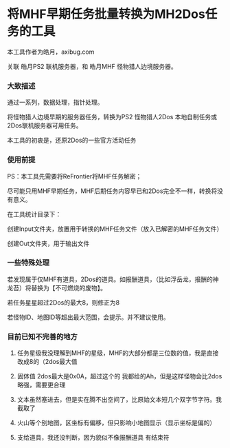 # 将MHF早期任务批量转换为MH2Dos任务的工具 #

本工具作者为皓月，axibug.com

关联 皓月PS2 联机服务器，和 皓月MHF 怪物猎人边境服务器。

### 大致描述 ###

通过一系列，数据处理，指针处理。

将怪物猎人边境早期的服务器任务，转换为PS2 怪物猎人2Dos 本地自制任务或2Dos联机服务器可用任务。

本工具的初衷是，还原2Dos的一些官方活动任务

### 使用前提 ###

PS：本工具先需要将ReFrontier将MHF任务解密；

尽可能只用MHF早期任务，MHF后期任务内容早已和2Dos完全不一样，转换将没有意义。

在工具统计目录下：

创建Input文件夹，放置用于转换的MHF任务文件（放入已解密的MHF任务文件）

创建Out文件夹，用于输出文件

### 一些特殊处理 ###

若发现属于仅MHF有道具，2Dos的道具。如报酬道具，（比如浮岳龙，报酬的神龙苔）将替换为【不可燃烧的废物】。

若任务星星超过2Dos的最大8，则修正为8

若怪物ID、地图ID等超出最大范围，会提示。并不建议使用。


### 目前已知不完善的地方 ###

1. 任务星级我没理解到MHF的星级，MHF的大部分都是三位数的值，我是直接改成8的（2dos最大值

2. 固体值 2dos最大是0x0A，超过这个的 我都给的Ah，但是这样怪物会比2dos略强，需要更合理

3. 文本虽然塞进去，但是实在腾不出空间了，比原始文本短几个双字节字符。我截取了

4. 火山等个别地图，区坐标有偏移，但只影响小地图显示（显示坐标是偏的）

5. 支给道具，我还没判断，因为貌似不像报酬道具 有结束符

